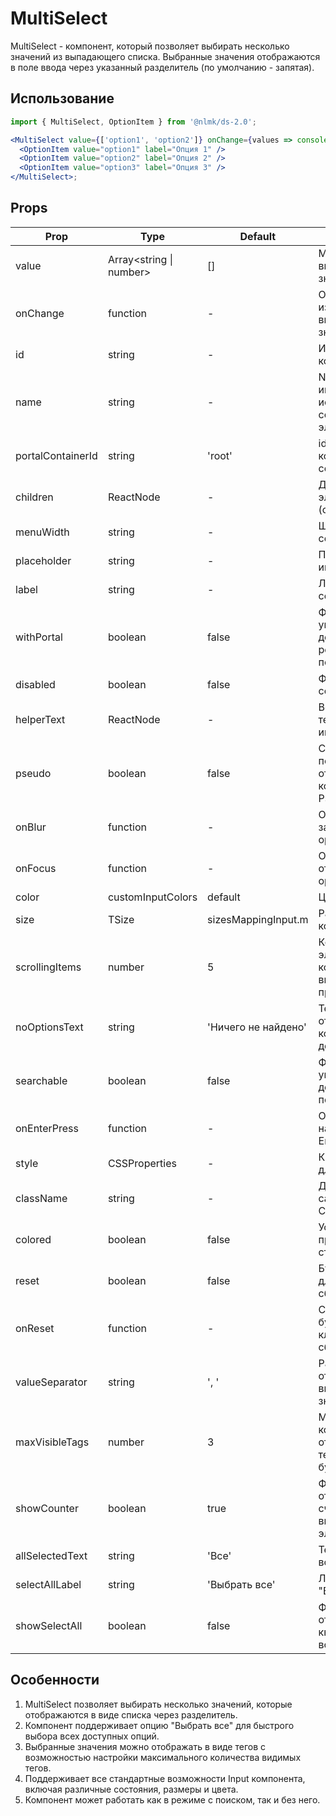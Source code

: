 # MultiSelect

MultiSelect - компонент, который позволяет выбирать несколько значений из выпадающего списка. Выбранные значения отображаются в поле ввода через указанный разделитель (по умолчанию - запятая).

## Использование

```jsx
import { MultiSelect, OptionItem } from '@nlmk/ds-2.0';

<MultiSelect value={['option1', 'option2']} onChange={values => console.log(values)} label="Выберите опции">
  <OptionItem value="option1" label="Опция 1" />
  <OptionItem value="option2" label="Опция 2" />
  <OptionItem value="option3" label="Опция 3" />
</MultiSelect>;
```

## Props

| Prop | Type | Default | Description |
| --- | --- | --- | --- |
| value | Array<string \| number> | [] | Массив выбранных значений |
| onChange | function | - | Обработчик изменения выбранных значений |
| id | string | - | Идентификатор компонента |
| name | string | - | Name определяет имя элемента, используется для ссылки на элемент |
| portalContainerId | string | 'root' | id рутового контейнера для создания портала |
| children | ReactNode | - | Дочерние элементы селекта (опции меню) |
| menuWidth | string | - | Ширина меню селекта |
| placeholder | string | - | Плейсхолдер для инпута селекта |
| label | string | - | Лейбл инпута в селекте |
| withPortal | boolean | false | Флаг, указывающий, должно ли меню рендериться в портале |
| disabled | boolean | false | Флаг доступности селекта |
| helperText | ReactNode | - | Вспомогательный текст под инпутом |
| pseudo | boolean | false | Свойство, позволяющее отображать компонент как PseudoInput |
| onBlur | function | - | Обработчик закрытия меню options |
| onFocus | function | - | Обработчик открытия меню options |
| color | customInputColors | default | Цвет компонента |
| size | TSize | sizesMappingInput.m | Размер компонента |
| scrollingItems | number | 5 | Количество элементов после которого включается прокрутка |
| noOptionsText | string | 'Ничего не найдено' | Текст, отображаемый когда нет доступных опций |
| searchable | boolean | false | Флаг, указывающий, доступен ли поиск |
| onEnterPress | function | - | Обработчик нажатия клавиши Enter |
| style | CSSProperties | - | Кастомные стили для компонента |
| className | string | - | Добавление самостоятельного CSS класса |
| colored | boolean | false | Условие применения стилей подсветки |
| reset | boolean | false | Булевое значение для показа иконки сброса |
| onReset | function | - | Callback, который будет вызван при клике по иконке сброса |
| valueSeparator | string | ', ' | Разделитель для отображения выбранных значений |
| maxVisibleTags | number | 3 | Максимальное количество отображаемых тегов (остальные будут под "+N") |
| showCounter | boolean | true | Флаг для отображения счетчика выбранных элементов |
| allSelectedText | string | 'Все' | Текст при выборе всех элементов |
| selectAllLabel | string | 'Выбрать все' | Лейбл для кнопки "Выбрать все" |
| showSelectAll | boolean | false | Флаг отображения кнопки "Выбрать все" |

## Особенности

1. MultiSelect позволяет выбирать несколько значений, которые отображаются в виде списка через разделитель.
2. Компонент поддерживает опцию "Выбрать все" для быстрого выбора всех доступных опций.
3. Выбранные значения можно отображать в виде тегов с возможностью настройки максимального количества видимых тегов.
4. Поддерживает все стандартные возможности Input компонента, включая различные состояния, размеры и цвета.
5. Компонент может работать как в режиме с поиском, так и без него.
